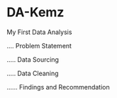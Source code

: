 # DA-Kemz
My First Data Analysis

....
Problem Statement


.....
Data Sourcing


.....
Data Cleaning


......
Findings and Recommendation
